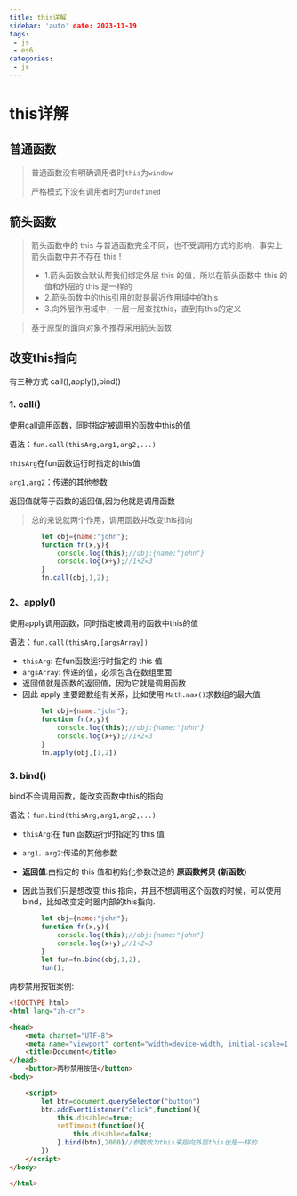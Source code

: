 ```yaml
---
title: this详解
sidebar: 'auto' date: 2023-11-19
tags:
 - js 
 - es6
categories: 
 - js
---
```


# this详解

## 普通函数

>  普通函数没有明确调用者时`this`为`window`
>
> 严格模式下没有调用者时为`undefined`

## 箭头函数

> 箭头函数中的 this 与普通函数完全不同，也不受调用方式的影响，事实上箭头函数中并不存在 this !
>
> + 1.箭头函数会默认帮我们绑定外层 this 的值，所以在箭头函数中 this 的值和外层的 this 是一样的
> + 2.箭头函数中的this引用的就是最近作用域中的this
> + 3.向外层作用域中，一层一层查找this，直到有this的定义

> 基于原型的面向对象不推荐采用箭头函数

## 改变this指向

有三种方式 call(),apply(),bind()

### 1. call()

使用call调用函数，同时指定被调用的函数中this的值

语法：`fun.call(thisArg,arg1,arg2,...)`

`thisArg`在fun函数运行时指定的this值

`arg1,arg2`：传递的其他参数

返回值就等于函数的返回值,因为他就是调用函数

> 总的来说就两个作用，调用函数并改变this指向

```js
        let obj={name:"john"};
        function fn(x,y){
            console.log(this);//obj:{name:"john"}
            console.log(x+y);//1+2=3
        }
        fn.call(obj,1,2);
```

### 2、apply()

使用apply调用函数，同时指定被调用的函数中this的值

语法：`fun.call(thisArg,[argsArray])`

+ `thisArg`: 在fun函数运行时指定的 this 值
+ `argsArray`: 传递的值，必须包含在数组里面
+ 返回值就是函数的返回值，因为它就是调用函数
+ 因此 apply 主要跟数组有关系，比如使用 `Math.max()`求数组的最大值

```js
        let obj={name:"john"};
        function fn(x,y){
            console.log(this);//obj:{name:"john"}
            console.log(x+y);//1+2=3
        }
        fn.apply(obj,[1,2])
```

### 3. bind()

bind不会调用函数，能改变函数中this的指向

语法：`fun.bind(thisArg,arg1,arg2,...)`

+ `thisArg`:在 fun 函数运行时指定的 this 值
+ `arg1，arg2`:传递的其他参数

+ **返回值**:由指定的 this 值和初始化参数改造的 **原函数拷贝 (新函数)**
+ 因此当我们只是想改变 this 指向，并且不想调用这个函数的时候，可以使用 bind，比如改变定时器内部的this指向.

```js
        let obj={name:"john"};
        function fn(x,y){
            console.log(this);//obj:{name:"john"}
            console.log(x+y);//1+2=3
        }
        let fun=fn.bind(obj,1,2);
        fun();
```

两秒禁用按钮案例:

```html
<!DOCTYPE html>
<html lang="zh-cn">

<head>
    <meta charset="UTF-8">
    <meta name="viewport" content="width=device-width, initial-scale=1.0">
    <title>Document</title>
</head>
    <button>两秒禁用按钮</button>
<body>

    <script>
        let btn=document.querySelector("button")
        btn.addEventListener("click",function(){
            this.disabled=true;
            setTimeout(function(){
                this.disabled=false;
            }.bind(btn),2000)//参数改为this来指向外层this也是一样的
        })
    </script>
</body>

</html>
```

